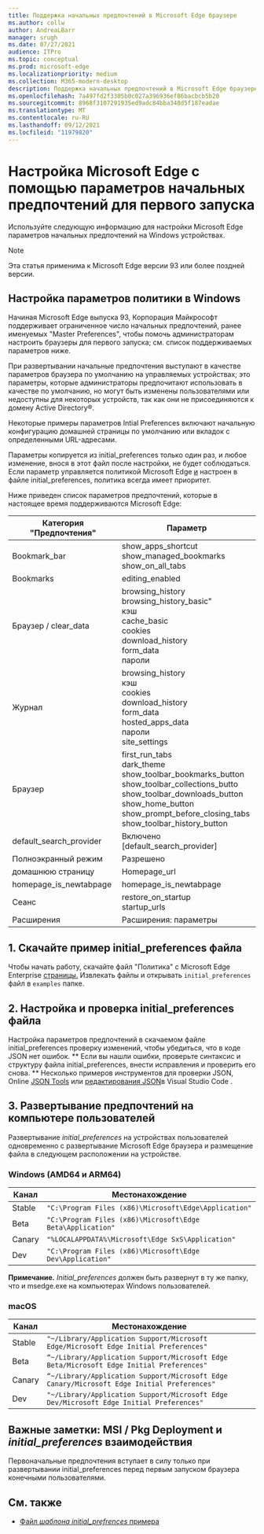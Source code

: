 ```yaml
---
title: Поддержка начальных предпочтений в Microsoft Edge браузере
ms.author: collw
author: AndreaLBarr
manager: srugh
ms.date: 07/27/2021
audience: ITPro
ms.topic: conceptual
ms.prod: microsoft-edge
ms.localizationpriority: medium
ms.collection: M365-modern-desktop
description: Поддержка начальных предпочтений в Microsoft Edge браузере.
ms.openlocfilehash: 7a497fd2f3305b0c027a396936ef86bacbcb5b20
ms.sourcegitcommit: 8968f3107291935ed9adc84bba348d5f187eadae
ms.translationtype: MT
ms.contentlocale: ru-RU
ms.lasthandoff: 09/12/2021
ms.locfileid: "11979820"
---
```

# <a name="configure-microsoft-edge-using-initial-preferences-settings-for-the-first-run"></a>Настройка Microsoft Edge с помощью параметров начальных предпочтений для первого запуска

Используйте следующую информацию для настройки Microsoft Edge параметров начальных предпочтений на Windows устройствах.

> [!Note]
> Эта статья применима к Microsoft Edge версии 93 или более поздней версии.

## <a name="configure-policy-settings-on-windows"></a>Настройка параметров политики в Windows

Начиная Microsoft Edge выпуска 93, Корпорация Майкрософт поддерживает ограниченное число начальных предпочтений, ранее именуемых "Master Preferences", чтобы помочь администраторам настроить браузеры для первого запуска; см. список поддерживаемых параметров ниже.  

При развертывании начальные предпочтения выступают в качестве параметров браузера по умолчанию на управляемых устройствах; это параметры, которые администраторы предпочитают использовать в качестве по умолчанию, но могут быть изменены пользователями или недоступны для некоторых устройств, так как они не присоединяются к домену Active Directory®.

Некоторые примеры параметров Intial Preferences включают начальную конфигурацию домашней страницы по умолчанию или вкладок с определенными URL-адресами.

Параметры копируется из initial_preferences только один раз, и любое изменение, внося в этот файл после настройки, не будет соблюдаться. Если параметр управляется политикой Microsoft Edge [и](/deployedge/microsoft-edge-policies) настроен в файле initial_preferences, политика всегда имеет приоритет.

Ниже приведен список параметров предпочтений, которые в настоящее время поддерживаются Microsoft Edge:

| Категория "Предпочтения" | Параметр |
| - | - |
| Bookmark_bar | show_apps_shortcut<br>show_managed_bookmarks<br>show_on_all_tabs |
| Bookmarks | editing_enabled |
| Браузер / clear_data | browsing_history<br>browsing_history_basic"<br>кэш<br>cache_basic<br>cookies<br>download_history<br>form_data<br>пароли |
| Журнал | browsing_history<br>кэш<br>cookies<br>download_history<br>form_data<br>hosted_apps_data<br>пароли<br>site_settings |
| Браузер | first_run_tabs<br>dark_theme<br>show_toolbar_bookmarks_button<br>show_toolbar_collections_butto<br>show_toolbar_downloads_button<br>show_home_button<br>show_prompt_before_closing_tabs<br>show_toolbar_history_button |
| default_search_provider | Включено [default_search_provider] |
| Полноэкранный режим | Разрешено |
| домашнюю страницу | Homepage_url |
| homepage_is_newtabpage | homepage_is_newtabpage |
| Сеанс | restore_on_startup<br>startup_urls |
| Расширения | Расширения: параметры |

## <a name="1-download-an-example-initial_preferences-file"></a>1. Скачайте пример initial_preferences файла

Чтобы начать работу, скачайте файл "Политика" с Microsoft Edge Enterprise [страницы.](https://www.microsoft.com/edge/business/download) Извлекать файлы и открывать `initial_preferences` файл в `examples` папке.

## <a name="2-customize-and-validate-the-initial_preferences-file"></a>2. Настройка и проверка initial_preferences файла

Настройка параметров предпочтений в скачаемом файле initial_preferences проверку изменений, чтобы убедиться, что в коде JSON нет ошибок. ** Если вы нашли ошибки, проверьте синтаксис и структуру файла initial_preferences, внести исправления и проверить его снова. ** Несколько примеров инструментов для проверки JSON, Online [JSON Tools](https://jsonformatter.org/) или [редактирования JSON](https://code.visualstudio.com/docs/languages/json)в Visual Studio Code .

## <a name="3-deploy-preferences-to-users-computer"></a>3. Развертывание предпочтений на компьютере пользователей

Развертывание *initial_preferences* на устройствах пользователей одновременно с развертывание Microsoft Edge браузера и размещение файла в следующем расположении на устройстве.

### <a name="windows-amd64-and-arm64"></a>Windows (AMD64 и ARM64)

| Канал | Местонахождение |
| - | - |
| Stable | `"C:\Program Files (x86)\Microsoft\Edge\Application"` |
| Beta | `"C:\Program Files (x86)\Microsoft\Edge Beta\Application"` |
|Canary | `"%LOCALAPPDATA%\Microsoft\Edge SxS\Application"` |
| Dev | `"C:\Program Files (x86)\Microsoft\Edge Dev\Application"` |

**Примечание.** *Initial_preferences* должен быть развернут в ту же папку, что и msedge.exe на компьютерах Windows пользователей.  

### <a name="macos"></a>macOS

| Канал | Местонахождение |
| - | - |
| Stable | `"~/Library/Application Support/Microsoft Edge/Microsoft Edge Initial Preferences"` |
| Beta | `“~/Library/Application Support/Microsoft Edge Beta/Microsoft Edge Initial Preferences"` |
| Canary | `“~/Library/Application Support/Microsoft Edge Canary/Microsoft Edge Initial Preferences"` |
| Dev | `"~/Library/Application Support/Microsoft Edge Dev/Microsoft Edge Initial Preferences"` |

## <a name="important-notes-msi--pkg-deployment-and-initial_preferences-interaction"></a>Важные заметки: MSI / Pkg Deployment и *initial_preferences* взаимодействия

Первоначальные предпочтения вступает в силу только при развертывании initial_preferences перед первым запуском браузера конечными пользователями.  

## <a name="see-also"></a>См. также

- [Файл *шаблона initial_prefrences* примера](https://www.microsoft.com/edge/business/download)
